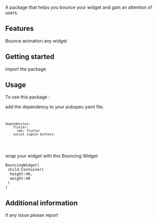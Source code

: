 <!--
This README describes the package. If you publish this package to pub.dev,
this README's contents appear on the landing page for your package.

For information about how to write a good package README, see the guide for
[writing package pages](https://dart.dev/guides/libraries/writing-package-pages).

For general information about developing packages, see the Dart guide for
[creating packages](https://dart.dev/guides/libraries/create-library-packages)
and the Flutter guide for
[developing packages and plugins](https://flutter.dev/developing-packages).
-->

 A package that helps you bounce your widget and gain an attention of users.

## Features

Bounce animation 
any widget


## Getting started

import the package



## Usage
To use this package :

add the dependency to your pubspec.yaml file.
<code>
```
dependencies:
    flutter:
      sdk: flutter
    social_signin_buttons:
```
 </code>

wrap your widget with this Bouncing Widget

```
BouncingWidget(
 child:Container(
  height:40,
  weight:40
 )
)
```

## Additional information

if any issue please report
